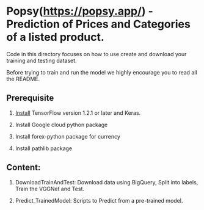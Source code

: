 Popsy(https://popsy.app/) - Prediction of Prices and Categories of a listed product.
====================================================================================

Code in this directory focuses on how to use create and download your training and testing dataset. 

Before trying to train and run the model we highly encourage you to read all the README.

## Prerequisite

1. [Install](https://www.tensorflow.org/install/) TensorFlow version 1.2.1 or
later and Keras.

2. Install Google cloud python package 

3. Install forex-python package for currency

3. Install pathlib package


## Content:
1. DownloadTrainAndTest: Download data using BigQuery, Split into labels, Train the VGGNet and Test.

2. Predict_TrainedModel: Scripts to Predict from a pre-trained model.
